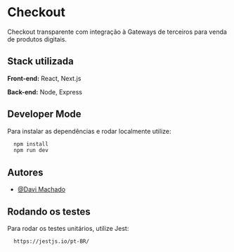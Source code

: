 
# Checkout

Checkout transparente com integração à Gateways de terceiros para venda de produtos digitais.


## Stack utilizada

**Front-end:** React, Next.js

**Back-end:** Node, Express


## Developer Mode

Para instalar as dependências e rodar localmente utilize:

```bash
  npm install
  npm run dev
```


## Autores

- [@Davi Machado](https://www.github.com/davimcruz)


## Rodando os testes

Para rodar os testes unitários, utilize Jest:

```bash
  https://jestjs.io/pt-BR/
```

